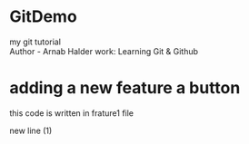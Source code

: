# GitDemo
my git tutorial
<br>
Author - Arnab Halder
work: Learning Git & Github
# adding a new feature a button
this code is written in frature1 file

new line (1)
